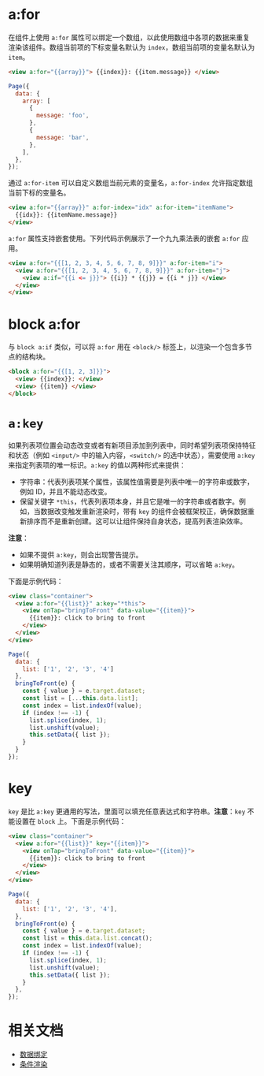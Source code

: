# a:for

在组件上使用 `a:for` 属性可以绑定一个数组，以此使用数组中各项的数据来重复渲染该组件。数组当前项的下标变量名默认为 `index`，数组当前项的变量名默认为 `item`。

```html
<view a:for="{{array}}"> {{index}}: {{item.message}} </view>
```

```javascript
Page({
  data: {
    array: [
      {
        message: 'foo',
      },
      {
        message: 'bar',
      },
    ],
  },
});
```

通过 `a:for-item` 可以自定义数组当前元素的变量名，`a:for-index` 允许指定数组当前下标的变量名。

```html
<view a:for="{{array}}" a:for-index="idx" a:for-item="itemName">
  {{idx}}: {{itemName.message}}
</view>
```

`a:for` 属性支持嵌套使用。下列代码示例展示了一个九九乘法表的嵌套 `a:for` 应用。

```html
<view a:for="{{[1, 2, 3, 4, 5, 6, 7, 8, 9]}}" a:for-item="i">
  <view a:for="{{[1, 2, 3, 4, 5, 6, 7, 8, 9]}}" a:for-item="j">
    <view a:if="{{i <= j}}"> {{i}} * {{j}} = {{i * j}} </view>
  </view>
</view>
```
# block a:for

与 `block a:if` 类似，可以将 `a:for` 用在 `<block/>` 标签上，以渲染一个包含多节点的结构块。

```html
<block a:for="{{[1, 2, 3]}}">
  <view> {{index}}: </view>
  <view> {{item}} </view>
</block>
```
# `a:key`

如果列表项位置会动态改变或者有新项目添加到列表中，同时希望列表项保持特征和状态（例如 `<input/>` 中的输入内容，`<switch/>` 的选中状态），需要使用 `a:key` 来指定列表项的唯一标识。`a:key` 的值以两种形式来提供：

- 字符串：代表列表项某个属性，该属性值需要是列表中唯一的字符串或数字，例如 ID，并且不能动态改变。
- 保留关键字 `*this`，代表列表项本身，并且它是唯一的字符串或者数字。例如，当数据改变触发重新渲染时，带有 `key` 的组件会被框架校正，确保数据重新排序而不是重新创建。这可以让组件保持自身状态，提高列表渲染效率。

**注意**：

- 如果不提供 `a:key`，则会出现警告提示。
- 如果明确知道列表是静态的，或者不需要关注其顺序，可以省略 `a:key`。

下面是示例代码：

```html
<view class="container">
  <view a:for="{{list}}" a:key="*this">
    <view onTap="bringToFront" data-value="{{item}}">
      {{item}}: click to bring to front
    </view>
  </view>
</view>
```

```javascript
Page({
  data: {
    list: ['1', '2', '3', '4']
  },
  bringToFront(e) {
    const { value } = e.target.dataset;
    const list = [...this.data.list];
    const index = list.indexOf(value);
    if (index !== -1) {
      list.splice(index, 1);
      list.unshift(value);
      this.setData({ list });
    }
  }
});
```
# key

`key` 是比 `a:key` 更通用的写法，里面可以填充任意表达式和字符串。**注意**：`key` 不能设置在 `block` 上。下面是示例代码：

```html
<view class="container">
  <view a:for="{{list}}" key="{{item}}">
    <view onTap="bringToFront" data-value="{{item}}">
      {{item}}: click to bring to front
    </view>
  </view>
</view>
```

```javascript
Page({
  data: {
    list: ['1', '2', '3', '4'],
  },
  bringToFront(e) {
    const { value } = e.target.dataset;
    const list = this.data.list.concat();
    const index = list.indexOf(value);
    if (index !== -1) {
      list.splice(index, 1);
      list.unshift(value);
      this.setData({ list });
    }
  },
});
```

# 相关文档

- [数据绑定](https://opendocs.alipay.com/mini/framework/data-binding)
- [条件渲染](https://opendocs.alipay.com/mini/framework/conditional-render)
